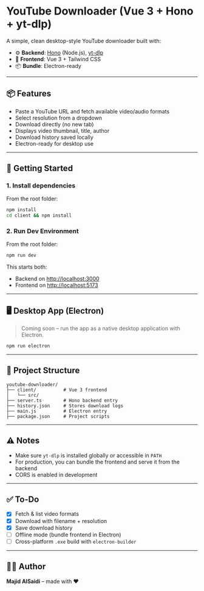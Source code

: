 # YouTube Downloader (Vue 3 + Hono + yt-dlp)

A simple, clean desktop-style YouTube downloader built with:

* ⚙️ **Backend**: [Hono](https://hono.dev) (Node.js), [yt-dlp](https://github.com/yt-dlp/yt-dlp)
* 🎨 **Frontend**: Vue 3 + Tailwind CSS
* 📦 **Bundle**: Electron-ready

---

## 📦 Features

* Paste a YouTube URL and fetch available video/audio formats
* Select resolution from a dropdown
* Download directly (no new tab)
* Displays video thumbnail, title, author
* Download history saved locally
* Electron-ready for desktop use

---

## 🚀 Getting Started

### 1. Install dependencies

From the root folder:

```bash
npm install
cd client && npm install
```

### 2. Run Dev Environment

From the root folder:

```bash
npm run dev
```

This starts both:

* Backend on [http://localhost:3000](http://localhost:3000)
* Frontend on [http://localhost:5173](http://localhost:5173)

---

## 🖥 Desktop App (Electron)

> Coming soon – run the app as a native desktop application with Electron.

```bash
npm run electron
```

---

## 📁 Project Structure

```
youtube-downloader/
├── client/          # Vue 3 frontend
│   └── src/
├── server.ts        # Hono backend entry
├── history.json     # Stores download logs
├── main.js          # Electron entry
├── package.json     # Project scripts
```

---

## ⚠️ Notes

* Make sure `yt-dlp` is installed globally or accessible in `PATH`
* For production, you can bundle the frontend and serve it from the backend
* CORS is enabled in development

---

## ✅ To-Do

* [x] Fetch & list video formats
* [x] Download with filename + resolution
* [x] Save download history
* [ ] Offline mode (bundle frontend in Electron)
* [ ] Cross-platform `.exe` build with `electron-builder`

---

## 🧑‍💻 Author

**Majid AlSaidi** – made with ❤️
